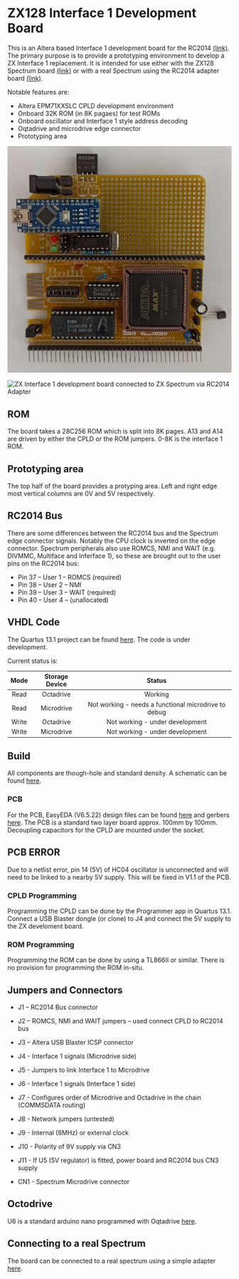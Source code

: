 # ZX128 Interface 1 Development Board

This is an Altera based Interface 1 development board for the RC2014 [(link)](https://rc2014.co.uk). The primary purpose is to provide a prototyping environment to develop a ZX Interface 1 replacement.  It is intended for use either with the ZX128 Spectrum board [(link)](https://github.com/ZXQuirkafleeg/ZX128) or with a real Spectrum using the RC2014 adapter board [(link)](https://github.com/ZXQuirkafleeg/ZX-RC2014-Adapter).

Notable features are:

* Altera EPM71XXSLC CPLD development environment
* Onboard 32K ROM (in 8K pagaes) for test ROMs
* Onboard oscillator and Interface 1 style address decoding
* Oqtadrive and microdrive edge connector
* Prototyping area

![top view of ZX Interface 1 development board](https://github.com/ZXQuirkafleeg/ZX-Interface-1-Development-Board/blob/main/Images/IMG_20231211_170955.jpg)

![ZX Interface 1 development board connected to ZX Spectrum via RC2014 Adapter](https://github.com/ZXQuirkafleeg/ZX-Interface-1-Development-Board/blob/main/Images/IMG_20231211_170443.jpg)

## ROM

The board takes a 28C256 ROM which is split into 8K pages.  A13 and A14 are driven by either the CPLD or the ROM jumpers. 0-8K is the interface 1 ROM.

## Prototyping area

The top half of the board provides a protyping area.  Left and right edge most vertical columns are 0V and 5V respectively.  

## RC2014 Bus

There are some differences between the RC2014 bus and the Spectrum edge connector signals.  Notably the CPU clock is inverted on the edge connector.  Spectrum peripherals also use ROMCS, NMI and WAIT (e.g. DIVMMC, Multiface and Inferface 1), so these are brought out to the user pins on the RC2014 bus:

*	Pin 37 – User 1 – ROMCS (required)
*	Pin 38 – User 2 – NMI 
*	Pin 39 – User 3 – WAIT (required)
*	Pin 40 – User 4 – (unallocated)

## VHDL Code

The Quartus 13.1 project can be found [here](https://github.com/ZXQuirkafleeg/ZX-Interface-1-Development-Board/tree/main/CPLD).  The code is under development. 

Current status is:

Mode          | Storage Device | Status
:---:         | :---:          | :---: 					
Read          | Octadrive      | Working
Read          | Microdrive     | Not working - needs a functional microdrive to debug
Write         | Octadrive      | Not working - under development
Write         | Microdrive     | Not working - under development

## Build
All components are though-hole and standard density.  A schematic can be found [here](https://github.com/ZXQuirkafleeg/ZX-Interface-1-Development-Board/blob/main/PCB/RC2014%20Interface%201%20Dev%20Schematic.pdf).

### PCB 

For the PCB, EasyEDA (V6.5.22) design files can be found [here](https://github.com/ZXQuirkafleeg/ZX-Interface-1-Development-Board/tree/main/PCB) and gerbers [here](https://github.com/ZXQuirkafleeg/ZX-Development-Board/blob/main/PCB/Gerber_PCB%20-%20RC2014-%20Dev%20V1.1%20-%20freeroute.zip).  The PCB is a standard two layer board approx. 100mm by 100mm.  Decoupling capacitors for the CPLD are mounted under the socket.

## PCB ERROR

Due to a netlist error, pin 14 (5V) of HC04 oscillator is unconnected and will need to be linked to a nearby 5V supply.  This will be fixed in V1.1 of the PCB.

### CPLD Programming

Programming the CPLD can be done by the Programmer app in Quartus 13.1.  Connect a USB Blaster dongle (or clone) to J4 and connect the 5V supply to the ZX develoment board.  

### ROM Programming

Programming the ROM can be done by using a TL866II or similar.  There is no provision for programming the ROM in-situ.

## Jumpers and Connectors

* J1 – RC2014 Bus connector
* J2 – ROMCS, NMI and WAIT jumpers – used connect CPLD to RC2014 bus
* J3 – Altera USB Blaster ICSP connector
* J4 - Interface 1 signals (Microdrive side)
* J5 - Jumpers to link Interface 1 to Microdrive
* J6 - Interface 1 signals (Interface 1 side)
* J7 - Configures order of Microdrive and Octadrive in the chain (COMMSDATA routing)
* J8 - Network jumpers (untested)
* J9 - Internal (8MHz) or external clock
* J10 - Polarity of 9V supply via CN3
* J11 - If U5 (5V regulator) is fitted, power board and RC2014 bus CN3 supply

* CN1 - Spectrum Microdrive connector 

## Octodrive

U6 is a standard arduino nano programmed with Oqtadrive [here](https://oqtadrive.org/).

## Connecting to a real Spectrum

The board can be connected to a real spectrum using a simple adapter [here](https://github.com/ZXQuirkafleeg/ZX-RC2014-Adapter).
